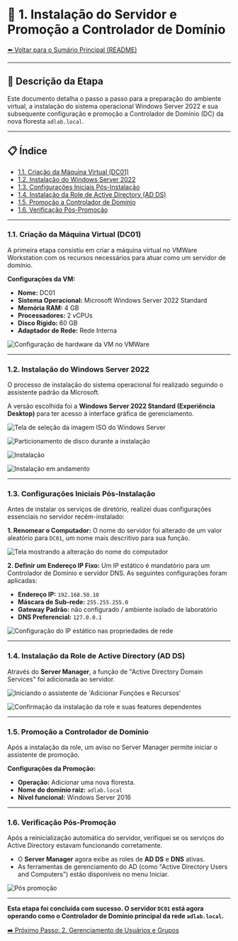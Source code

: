 # 📄 1. Instalação do Servidor e Promoção a Controlador de Domínio

[⬅️ Voltar para o Sumário Principal (README)](../README.md)

---

## 📝 Descrição da Etapa

Este documento detalha o passo a passo para a preparação do ambiente virtual, a instalação do sistema operacional Windows Server 2022 e sua subsequente configuração e promoção a Controlador de Domínio (DC) da nova floresta `adlab.local`.

---

## 📋 Índice

- [1.1. Criação da Máquina Virtual (DC01)](#11-criação-da-máquina-virtual-dc01)
- [1.2. Instalação do Windows Server 2022](#12-instalação-do-windows-server-2022)
- [1.3. Configurações Iniciais Pós-Instalação](#13-configurações-iniciais-pós-instalação)
- [1.4. Instalação da Role de Active Directory (AD DS)](#14-instalação-da-role-de-active-directory-ad-ds)
- [1.5. Promoção a Controlador de Domínio](#15-promoção-a-controlador-de-domínio)
- [1.6. Verificação Pós-Promoção](#16-verificação-pós-promoção)

---

### **1.1. Criação da Máquina Virtual (DC01)**

A primeira etapa consistiu em criar a máquina virtual no VMWare Workstation com os recursos necessários para atuar como um servidor de domínio.

**Configurações da VM:**
- **Nome:** DC01
- **Sistema Operacional:** Microsoft Windows Server 2022 Standard
- **Memória RAM:** 4 GB
- **Processadores:** 2 vCPUs
- **Disco Rígido:** 60 GB
- **Adaptador de Rede:** Rede Interna

![Configuração de hardware da VM no VMWare](../img/config1.jpg)



---

### **1.2. Instalação do Windows Server 2022**

O processo de instalação do sistema operacional foi realizado seguindo o assistente padrão da Microsoft.

A versão escolhida foi a **Windows Server 2022 Standard (Experiência Desktop)** para ter acesso à interface gráfica de gerenciamento.

![Tela de seleção da imagem ISO do Windows Server](../img/iso.jpg)

![Particionamento de disco durante a instalação](../img/aloc.jpg)

![Instalação](../img/inst.jpg)

![Instalação em andamento](../img/inst2.jpg)

---

### **1.3. Configurações Iniciais Pós-Instalação**

Antes de instalar os serviços de diretório, realizei duas configurações essenciais no servidor recém-instalado:

**1. Renomear o Computador:** O nome do servidor foi alterado de um valor aleatório para `DC01`, um nome mais descritivo para sua função.

![Tela mostrando a alteração do nome do computador](../img/nomear.jpg)

**2. Definir um Endereço IP Fixo:** Um IP estático é mandatório para um Controlador de Domínio e servidor DNS. As seguintes configurações foram aplicadas:
- **Endereço IP:** `192.168.50.10`
- **Máscara de Sub-rede:** `255.255.255.0`
- **Gateway Padrão:** não configurado / ambiente isolado de laboratório
- **DNS Preferencial:** `127.0.0.1` 

![Configuração do IP estático nas propriedades de rede](../img/ip.jpg)

---

### **1.4. Instalação da Role de Active Directory (AD DS)**

Através do **Server Manager**, a função de "Active Directory Domain Services" foi adicionada ao servidor.

![Iniciando o assistente de 'Adicionar Funções e Recursos'](../img/addsinstal.jpg)


![Confirmação da instalação da role e suas features dependentes](../img/addsinstal2.jpg)

---

### **1.5. Promoção a Controlador de Domínio**

Após a instalação da role, um aviso no Server Manager permite iniciar o assistente de promoção.

**Configurações da Promoção:**
- **Operação:** Adicionar uma nova floresta.
- **Nome do domínio raiz:** `adlab.local`
- **Nível funcional:** Windows Server 2016

---

### **1.6. Verificação Pós-Promoção**

Após a reinicialização automática do servidor, verifiquei se os serviços do Active Directory estavam funcionando corretamente.

- O **Server Manager** agora exibe as roles de **AD DS** e **DNS** ativas.
- As ferramentas de gerenciamento do AD (como "Active Directory Users and Computers") estão disponíveis no menu Iniciar.

![Pós promoção](../img/promodc.jpg)

---

**Esta etapa foi concluída com sucesso. O servidor `DC01` está agora operando como o Controlador de Domínio principal da rede `adlab.local`.**

[➡️ Próximo Passo: 2. Gerenciamento de Usuários e Grupos](02-Gerenciamento-de-Usuarios.md)